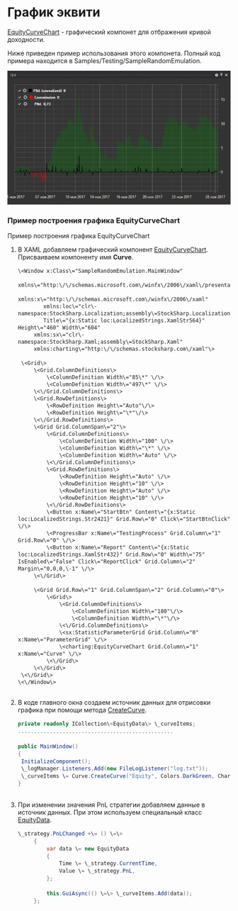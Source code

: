 # График эквити

[EquityCurveChart](../api/StockSharp.Xaml.Charting.EquityCurveChart.html) \- графический компонет для отбражения кривой доходности. 

Ниже приведен пример использования этого компонета. Полный код примера находится в Samples\/Testing\/SampleRandomEmulation. 

![Gui EquityCurveChart](../images/Gui_EquityCurveChart.png)

### Пример построения графика EquityCurveChart

Пример построения графика EquityCurveChart

1. В XAML добавляем графический компонент [EquityCurveChart](../api/StockSharp.Xaml.Charting.EquityCurveChart.html). Присваиваем компоненту имя **Curve**. 

   ```xaml
   \<Window x:Class\="SampleRandomEmulation.MainWindow"
           xmlns\="http:\/\/schemas.microsoft.com\/winfx\/2006\/xaml\/presentation"
           xmlns:x\="http:\/\/schemas.microsoft.com\/winfx\/2006\/xaml"
           xmlns:loc\="clr\-namespace:StockSharp.Localization;assembly\=StockSharp.Localization"
           Title\="{x:Static loc:LocalizedStrings.XamlStr564}" Height\="460" Width\="604"
   		xmlns:sx\="clr\-namespace:StockSharp.Xaml;assembly\=StockSharp.Xaml"
   		xmlns:charting\="http:\/\/schemas.stocksharp.com\/xaml"\>
       
   	\<Grid\>
   		\<Grid.ColumnDefinitions\>
   			\<ColumnDefinition Width\="85\*" \/\>
   			\<ColumnDefinition Width\="497\*" \/\>
   		\<\/Grid.ColumnDefinitions\>
   		\<Grid.RowDefinitions\>
   			\<RowDefinition Height\="Auto"\/\>
   			\<RowDefinition Height\="\*"\/\>
   		\<\/Grid.RowDefinitions\>
   		\<Grid Grid.ColumnSpan\="2"\>
   			\<Grid.ColumnDefinitions\>
   				\<ColumnDefinition Width\="100" \/\>
   				\<ColumnDefinition Width\="\*" \/\>
   				\<ColumnDefinition Width\="Auto" \/\>
   			\<\/Grid.ColumnDefinitions\>
   			\<Grid.RowDefinitions\>
   				\<RowDefinition Height\="Auto" \/\>
   				\<RowDefinition Height\="10" \/\>
   				\<RowDefinition Height\="Auto" \/\>
   				\<RowDefinition Height\="10" \/\>
   			\<\/Grid.RowDefinitions\>
   			\<Button x:Name\="StartBtn" Content\="{x:Static loc:LocalizedStrings.Str2421}" Grid.Row\="0" Click\="StartBtnClick" \/\>
   			\<ProgressBar x:Name\="TestingProcess" Grid.Column\="1" Grid.Row\="0" \/\>
   			\<Button x:Name\="Report" Content\="{x:Static loc:LocalizedStrings.XamlStr432}" Grid.Row\="0" Width\="75" IsEnabled\="False" Click\="ReportClick" Grid.Column\="2" Margin\="0,0,0,\-1" \/\>
   		\<\/Grid\>
   		
   		\<Grid Grid.Row\="1" Grid.ColumnSpan\="2" Grid.Column\="0"\>
   			\<Grid\>
   				\<Grid.ColumnDefinitions\>
   					\<ColumnDefinition Width\="180"\/\>
   					\<ColumnDefinition Width\="\*"\/\>
   				\<\/Grid.ColumnDefinitions\>
   				\<sx:StatisticParameterGrid Grid.Column\="0" x:Name\="ParameterGrid" \/\>
   				\<charting:EquityCurveChart Grid.Column\="1" x:Name\="Curve" \/\>
   			\<\/Grid\>
   		\<\/Grid\>
   	\<\/Grid\>
   \<\/Window\>
   	  				
   ```
2. В коде главного окна создаем источник данных для отрисовки графика при помощи метода [CreateCurve](../api/Overload:StockSharp.Xaml.Charting.EquityCurveChart.CreateCurve.html). 

   ```cs
   private readonly ICollection\<EquityData\> \_curveItems;
   .................................................
                 		
   public MainWindow()
   {
   	InitializeComponent();
   	\_logManager.Listeners.Add(new FileLogListener("log.txt"));
   	\_curveItems \= Curve.CreateCurve("Equity", Colors.DarkGreen, ChartIndicatorDrawStyles.Line);
   }
   	  				
   ```
3. При изменении значения PnL стратегии добавляем данные в источник данных. При этом используем специальный класс [EquityData](../api/StockSharp.Xaml.Charting.EquityData.html). 

   ```cs
   \_strategy.PnLChanged +\= () \=\>
   		{
   			var data \= new EquityData
   			{
   				Time \= \_strategy.CurrentTime,
   				Value \= \_strategy.PnL,
   			};
   			
   			this.GuiAsync(() \=\> \_curveItems.Add(data));
   		};
   	  				
   ```
